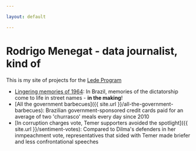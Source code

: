 ```yaml
---

layout: default

---
```


# Rodrigo Menegat - data journalist, kind of

This is my site of projects for the [Lede Program](http://ledeprogram.com)

* [Lingering memories of 1964]('#'): In Brazil, memories of the dictatorship come to life in street names - **in the making**!
* [All the government barbecues]({{ site.url }}/all-the-government-barbecues): Brazilian government-sponsored credit cards paid for an average of two 'churrasco' meals every day since 2010
* [In corruption charges vote, Temer supporters avoided the spotlight]({{ site.url }}/sentiment-votes): Compared to Dilma's defenders in her inmpeachment vote, representatives that sided with Temer made briefer and less confrontational speeches